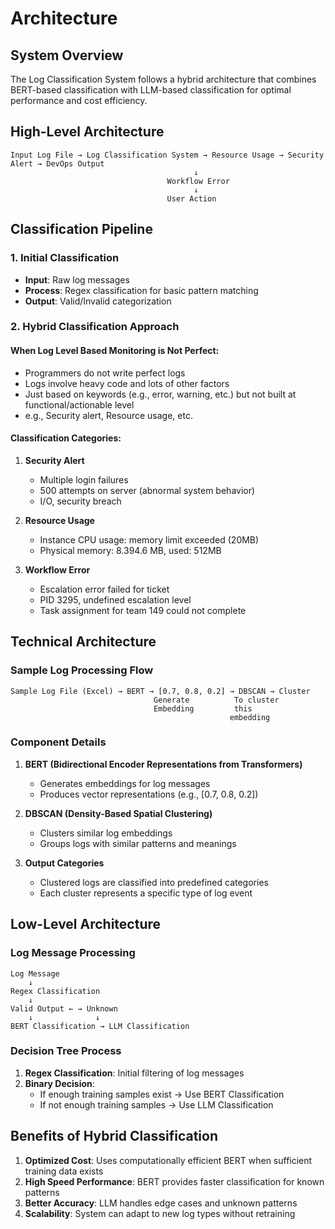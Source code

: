 # Architecture

## System Overview

The Log Classification System follows a hybrid architecture that combines BERT-based classification with LLM-based classification for optimal performance and cost efficiency.

## High-Level Architecture

```
Input Log File → Log Classification System → Resource Usage → Security Alert → DevOps Output
                                         ↓
                                   Workflow Error
                                         ↓
                                   User Action
```

## Classification Pipeline

### 1. Initial Classification
- **Input**: Raw log messages
- **Process**: Regex classification for basic pattern matching
- **Output**: Valid/Invalid categorization

### 2. Hybrid Classification Approach

#### When Log Level Based Monitoring is Not Perfect:
- Programmers do not write perfect logs
- Logs involve heavy code and lots of other factors
- Just based on keywords (e.g., error, warning, etc.) but not built at functional/actionable level
- e.g., Security alert, Resource usage, etc.

#### Classification Categories:
1. **Security Alert**
   - Multiple login failures
   - 500 attempts on server (abnormal system behavior)
   - I/O, security breach

2. **Resource Usage**
   - Instance CPU usage: memory limit exceeded (20MB)
   - Physical memory: 8.394.6 MB, used: 512MB

3. **Workflow Error**
   - Escalation error failed for ticket
   - PID 3295, undefined escalation level
   - Task assignment for team 149 could not complete

## Technical Architecture

### Sample Log Processing Flow

```
Sample Log File (Excel) → BERT → [0.7, 0.8, 0.2] → DBSCAN → Cluster
                                Generate          To cluster
                                Embedding         this
                                                 embedding
```

### Component Details

1. **BERT (Bidirectional Encoder Representations from Transformers)**
   - Generates embeddings for log messages
   - Produces vector representations (e.g., [0.7, 0.8, 0.2])

2. **DBSCAN (Density-Based Spatial Clustering)**
   - Clusters similar log embeddings
   - Groups logs with similar patterns and meanings

3. **Output Categories**
   - Clustered logs are classified into predefined categories
   - Each cluster represents a specific type of log event

## Low-Level Architecture

### Log Message Processing

```
Log Message
    ↓
Regex Classification
    ↓
Valid Output ← → Unknown
    ↓              ↓
BERT Classification → LLM Classification
```

### Decision Tree Process

1. **Regex Classification**: Initial filtering of log messages
2. **Binary Decision**: 
   - If enough training samples exist → Use BERT Classification
   - If not enough training samples → Use LLM Classification

## Benefits of Hybrid Classification

1. **Optimized Cost**: Uses computationally efficient BERT when sufficient training data exists
2. **High Speed Performance**: BERT provides faster classification for known patterns
3. **Better Accuracy**: LLM handles edge cases and unknown patterns
4. **Scalability**: System can adapt to new log types without retraining